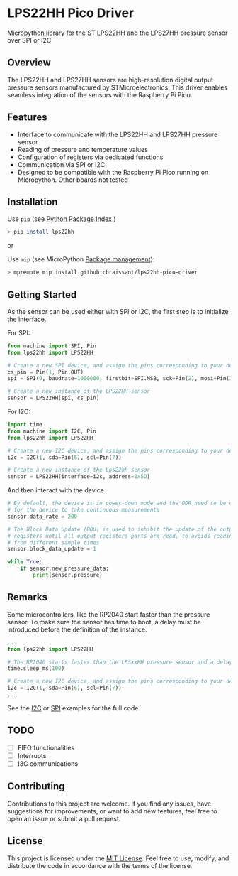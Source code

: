 # LPS22HH Pico Driver
Micropython library for the ST LPS22HH and the LPS27HH pressure sensor over SPI or I2C

## Overview
The LPS22HH and LPS27HH sensors are high-resolution digital output pressure sensors manufactured by STMicroelectronics.
This driver enables seamless integration of the sensors with the Raspberry Pi Pico.

## Features
- Interface to communicate with the LPS22HH and LPS27HH pressure sensor.
- Reading of pressure and temperature values
- Configuration of registers via dedicated functions
- Communication via SPI or I2C
- Designed to be compatible with the Raspberry Pi Pico running on Micropython. Other boards not tested

## Installation
Use `pip` (see [Python Package Index ](https://pypi.org/))

```bash
> pip install lps22hh
```

or 

Use `mip` (see MicroPython [Package management](https://docs.micropython.org/en/latest/reference/packages.html)):

```bash
> mpremote mip install github:cbraissant/lps22hh-pico-driver
```

## Getting Started

As the sensor can be used either with SPI or I2C, the first step is to initialize the interface.

For SPI:
```python
from machine import SPI, Pin
from lps22hh import LPS22HH

# Create a new SPI device, and assign the pins corresponding to your device
cs_pin = Pin(1, Pin.OUT)
spi = SPI(0, baudrate=1000000, firstbit=SPI.MSB, sck=Pin(2), mosi=Pin(3), miso=Pin(0))

# Create a new instance of the LPS22HH sensor
sensor = LPS22HH(spi, cs_pin)
```

For I2C:
```python
import time
from machine import I2C, Pin
from lps22hh import LPS22HH

# Create a new I2C device, and assign the pins corresponding to your device
i2c = I2C(1, sda=Pin(6), scl=Pin(7))

# Create a new instance of the Lps22hh sensor
sensor = LPS22HH(interface=i2c, address=0x5D)
```

And then interact with the device

```python
# By default, the device is in power-down mode and the ODR need to be changed
# for the device to take continuous measurements
sensor.data_rate = 200

# The Block Data Update (BDU) is used to inhibit the update of the output
# registers until all output registers parts are read, to avoids reading values
# from different sample times
sensor.block_data_update = 1

while True:
    if sensor.new_pressure_data:
        print(sensor.pressure)
```

## Remarks
Some microcontrollers, like the RP2040 start faster than the pressure sensor.
To make sure the sensor has time to boot, a delay must be introduced before the definition of the instance.
```python
...
from lps22hh import LPS22HH

# The RP2040 starts faster than the LPSxxHH pressure sensor and a delay must be introduced
time.sleep_ms(100)

# Create a new I2C device, and assign the pins corresponding to your device
i2c = I2C(1, sda=Pin(6), scl=Pin(7))
...
```
See the [I2C](./example/i2c_read_sensor.py) or [SPI](/example/spi_read_sensor.py) examples for the full code.

## TODO
- [ ] FIFO functionalities
- [ ] Interrupts
- [ ] I3C communications

## Contributing
Contributions to this project are welcome. If you find any issues, have suggestions for improvements, or want to add new features, feel free to open an issue or submit a pull request.

## License
This project is licensed under the [MIT License](LICENSE). Feel free to use, modify, and distribute the code in accordance with the terms of the license.
